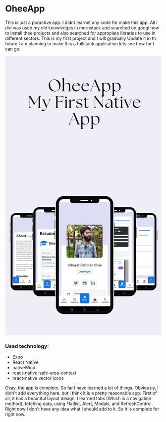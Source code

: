 # OheeApp

This is just a poractive app. I didnt learnet any code for make this app. All i did was used my old knowledges in mernstack and searched on googl how to install thee projects and also searched for appropiate libraries to use in different sectors. This is my first project and I will gradually Update it in th future I am planning to make this a fullstack application lets see how far I can go.

![App Visual](./assets/READMEIMG.png)

### Used technology:
- Expo
- React Native
- nativeWind
- react-native-safe-area-context
- react-native vector icons

Okay, the app is complete. So far I have learned a lot of things. Obviously, I didn't add everything here. but I think it is a pretty reasonable app. First of all, it has a beautiful layout design. I learned tabs (Which is a navigation method), fetching data, using Flatlist, Alert, Modals, and RefreshControl. Right now I don't have any idea what I should add to it. So It is complete for right now.
